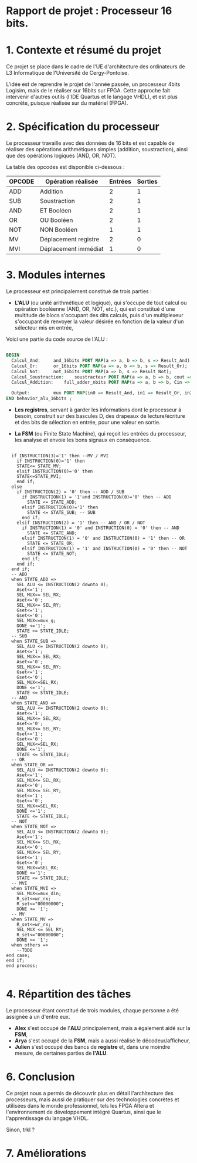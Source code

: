 # Rapport de projet : Processeur 16 bits.

# 1. Contexte et résumé du projet

  Ce projet se place dans le cadre de l'UE d'architecture des ordinateurs de L3 Informatique de l'Université de Cergy-Pontoise.

  L'idée est de reprendre le projet de l'année passée, un processeur 4bits Logisim, mais de le réaliser sur 16bits sur FPGA. Cette approche fait intervenir d'autres outils (l'IDE Quartus et le langage VHDL), et est plus concrète, puisque réalisée sur du matériel (FPGA).

# 2. Spécification du processeur

Le processeur travaille avec des données de 16 bits et est capable de réaliser des opérations arithmétiques simples (addition, soustraction), ainsi que des opérations logiques (AND, OR, NOT).

La table des opcodes est disponible ci-dessous :

| OPCODE | Opération réalisée | Entrées | Sorties |
|--------|--------------------|---------|---------|
| ADD    | Addition           | 2       | 1       |
| SUB    | Soustraction       | 2       | 1       |
| AND    | ET Booléen         | 2       | 1       |
| OR     | OU Booléen         | 2       | 1       |
| NOT    | NON Booléen        | 1       | 1       |
| MV     | Déplacement registre | 2 | 0 |
| MVI    | Déplacement immédiat | 1 | 0 |

# 3. Modules internes

  Le processeur est principalement constitué de trois parties :

  * __L'ALU__ (ou unité arithmétique et logique), qui s'occupe de tout calcul ou opération booléenne (AND, OR, NOT, etc.), qui est constitué d'une multitude de blocs s'occupant des dits calculs, puis d'un multiplexeur s'occupant de renvoyer la valeur désirée en fonction de la valeur d'un sélecteur mis en entrée,

  Voici une partie du code source de l'ALU :

  ```vhdl

  BEGIN
  	Calcul_And:		and_16bits PORT MAP(a => a, b => b, s => Result_And);
  	Calcul_Or:		or_16bits PORT MAP(a => a, b => b, s => Result_Or);
  	Calcul_Not:		not_16bits PORT MAP(a => b, s => Result_Not);
  	Calcul_Soustraction:	soustracteur PORT MAP(a => a, b => b, cout => Cout_Soustraction, s => Result_Soustraction);
  	Calcul_Addition:	full_adder_nbits PORT MAP(a => a, b => b, Cin => '0', Cout => Cout_Addition, s => Result_Addition);

  	Output:			mux PORT MAP(in0 => Result_And, in1 => Result_Or, in2 => Result_Not, in3 => Result_Soustraction, 							in4 => Result_Addition, in5 => "0000000000000000", in6 => "0000000000000000", in7 							=> "0000000000000000", out1 => s, sel => sel);
  END behavior_alu_16bits ;

  ```

  * __Les registres__, servant à garder les informations dont le processeur à besoin, construit sur des bascules D, des drapeaux de lecture/écriture et des bits de sélection en entrée, pour une valeur en sortie.


  * __La FSM__ (ou Finite State Machine), qui reçoit les entrées du processeur, les analyse et envoie les bons signaux en conséquence.

  ```

    if INSTRUCTION(3)='1' then --MV / MVI
      if INSTRUCTION(0)='1' then
      STATE<= STATE_MV;
      elsif INSTRUCTION(0)='0' then
      STATE<=STATE_MVI;
      end if;
    else
      if INSTRUCTION(2) = '0' then -- ADD / SUB
        if INSTRUCTION(1) = '1'and INSTRUCTION(0)='0' then -- ADD
          STATE <= STATE_ADD;
        elsif INSTRUCTION(0)='1' then
          STATE <= STATE_SUB; -- SUB
        end if;
      elsif INSTRUCTION(2) = '1' then -- AND / OR / NOT
        if INSTRUCTION(1) = '0' and INSTRUCTION(0) = '0' then -- AND
          STATE <= STATE_AND;
        elsif INSTRUCTION(1) = '0' and INSTRUCTION(0) = '1' then -- OR
          STATE <= STATE_OR;
        elsif INSTRUCTION(1) = '1' and INSTRUCTION(0) = '0' then -- NOT
          STATE <= STATE_NOT;
        end if;
      end if;
    end if;
    -- ADD
    when STATE_ADD =>
      SEL_ALU <= INSTRUCTION(2 downto 0);
      Aset<='1';
      SEL_MUX<= SEL_RX;
      Aset<='0';
      SEL_MUX<= SEL_RY;
      Gset<='1';
      Gset<='0';
      SEL_MUX<=mux_g;
      DONE <='1';
      STATE <= STATE_IDLE;
    -- SUB
    when STATE_SUB =>
      SEL_ALU <= INSTRUCTION(2 downto 0);
      Aset<='1';
      SEL_MUX<= SEL_RX;
      Aset<='0';
      SEL_MUX<= SEL_RY;
      Gset<='1';
      Gset<='0';
      SEL_MUX<=SEL_RX;
      DONE <='1';
      STATE <= STATE_IDLE;
    -- AND
    when STATE_AND =>
      SEL_ALU <= INSTRUCTION(2 downto 0);
      Aset<='1';
      SEL_MUX<= SEL_RX;
      Aset<='0';
      SEL_MUX<= SEL_RY;
      Gset<='1';
      Gset<='0';
      SEL_MUX<=SEL_RX;
      DONE <='1';
      STATE <= STATE_IDLE;
    -- OR
    when STATE_OR =>
      SEL_ALU <= INSTRUCTION(2 downto 0);
      Aset<='1';
      SEL_MUX<= SEL_RX;
      Aset<='0';
      SEL_MUX<= SEL_RY;
      Gset<='1';
      Gset<='0';
      SEL_MUX<=SEL_RX;
      DONE <='1';
      STATE <= STATE_IDLE;
    -- NOT
    when STATE_NOT =>
      SEL_ALU <= INSTRUCTION(2 downto 0);
      Aset<='1';
      SEL_MUX<= SEL_RX;
      Aset<='0';
      SEL_MUX<= SEL_RY;
      Gset<='1';
      Gset<='0';
      SEL_MUX<=SEL_RX;
      DONE <='1';
      STATE <= STATE_IDLE;
    -- MVI
    when STATE_MVI =>
      SEL_MUX<=mux_din;
      R_set<=wr_rx;
      R_set<="00000000";
      DONE <= '1';
    -- MV
    when STATE_MV =>
      R_set<=wr_rx;
      SEL_MUX <= SEL_RY;
      R_set<="00000000";
      DONE <= '1';
    when others =>
      --TODO
  end case;
  end if;
  end process;


  ```
# 4. Répartition des tâches

  Le processeur étant constitué de trois modules, chaque personne a été assignée à un d'entre eux.

  * __Alex__ s'est occupé de l'__ALU__ principalement, mais a également aidé sur la __FSM__,
  * __Arya__ s'est occupé de la __FSM__, mais a aussi réalisé le décodeur/afficheur,
  * __Julien__ s'est occupé des bancs de __registre__ et, dans une moindre mesure, de certaines parties de __l'ALU__.


# 6. Conclusion

Ce projet nous a permis de découvrir plus en détail l'architecture des processeurs, mais aussi de pratiquer sur des technologies concrètes et utilisées dans le monde professionnel, tels les FPGA Altera et l'environnement de développement intégré Quartus, ainsi que le l'apprentissage du langage VHDL.

Sinon, trkl ?

# 7. Améliorations
